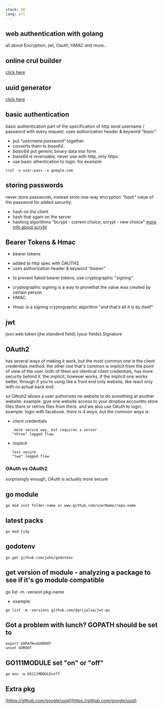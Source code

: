 ```yaml
---
stack: GO
lang: all
---
```


## web authentication with golang
all about Encryption, jwt, Oauth, HMAC and more..

## online crul builder
[click here](https://tools.w3cub.com/curl-builder)

## uuid generator
[click here](https://www.uuidgenerator.net/)

## basic authentication
basic authentication part of the specification of http
send username / password with every request.
uses authorization header & keyword *"basic"*
- put *"uesrname:password"* together.
- converts them to *base64*.
- *basic64* put generic binary data into form
- *base64 is reversable*, never use with http, only https
- use basic athentication to login.
for example:
```
crul -u user:pass -v google.com
```

## storing passwords
never store passwords, instead store one-way encryption *"hash"* value of the password
for added security:
- hash on the client
- hash that again on the server
- hashing algorithms "bcrypt - current choice, scrypt - new choice"
[more info about scrybt](https://www.tarsnap.com/scrypt.html)


## Bearer Tokens & Hmac
* bearer tokens
- added to http spec with OAUTH2
- uses authorization header & keyword *"bearer"*
* to prevent faked bearer tokens, use cryptographic "signing"
- cryptographic signing is a way to provethat the value was created by certain person
-  HMAC
* Hmac
is a signing cryptographic algorithm "and that's all it is by itself" 

## jwt
json web token
{jtw standerd field}.{your fields}.Signature

## OAuth2
has several ways of making it work, but the most common one is the
client credentials method.
the other one that's common is implicit from the point of view of the user.
both of them are identical client credentials, has more security behind it.
the implicit, however works, if the implicit one
works better, through if you're using like a front end only website, like react
only with no actual back end.

so OAtuh2 allows a user authorizes ne website to do something at another
website.
example: give one website access to your dropbox accountto store files there or retrive files from there.
and we also use OAuth to login.
example: login with facebook.
*there is 4 ways, but the common ways is:*
- client credentials
```
    more secure way, but requires a server
   "three" legged flow
```
- implicit
```
   less secure
   "two" legged flow
```
### OAuth vs OAuth2
surprisingly enough, OAuth is actually more secure

## go module
```
go mod init folder-name or www.github.com/userName/repo-name
```

## latest packs
```
go mod tidy
```

## godotenv
```
go get github.com/joho/godotenv
```

## get version of module - analyzing a package to see if it's go module compatible
go list -m -version pkg-name
- example:
```
go list -m -versions github.com/dgrijalva/jwt-go
```

## Got a problem with lunch? GOPATH should be set to
```
export GOPATH=$GOROOT
unset GOROOT
```

##  GO111MODULE set "on" or "off"
```
go env -w GO111MODULE=off
```

## Extra pkg
[https://github.com/google/uuid](https://github.com/google/uuid)